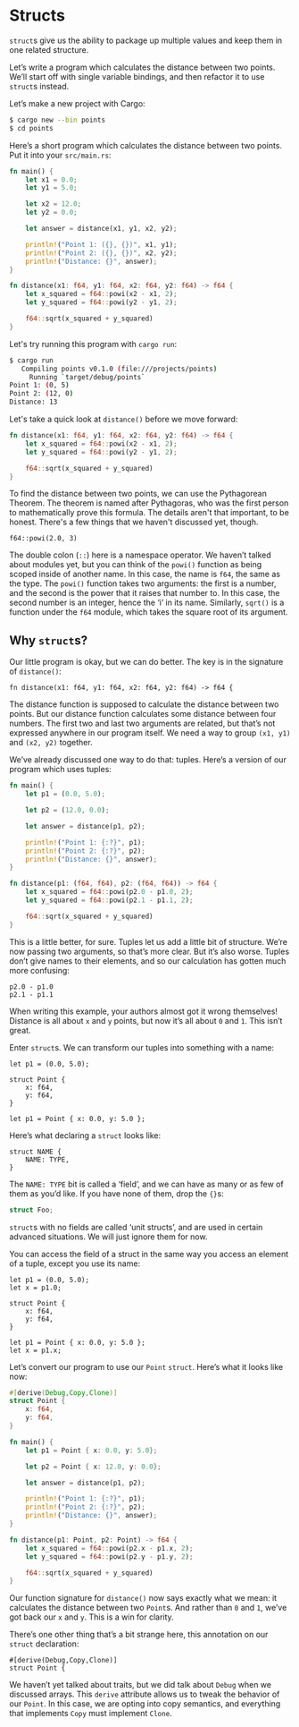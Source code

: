 # Structs

`struct`s give us the ability to package up multiple values and
keep them in one related structure.

Let’s write a program which calculates the distance between two points.
We’ll start off with single variable bindings, and then refactor it to
use `struct`s instead.

Let’s make a new project with Cargo:

```bash
$ cargo new --bin points
$ cd points
```

Here’s a short program which calculates the distance between two points. Put
it into your `src/main.rs`:

```rust
fn main() {
    let x1 = 0.0;
    let y1 = 5.0;

    let x2 = 12.0;
    let y2 = 0.0;

    let answer = distance(x1, y1, x2, y2);

    println!("Point 1: ({}, {})", x1, y1);
    println!("Point 2: ({}, {})", x2, y2);
    println!("Distance: {}", answer);
}

fn distance(x1: f64, y1: f64, x2: f64, y2: f64) -> f64 {
    let x_squared = f64::powi(x2 - x1, 2);
    let y_squared = f64::powi(y2 - y1, 2);

    f64::sqrt(x_squared + y_squared)
}
```

Let's try running this program with `cargo run`:

```bash
$ cargo run
   Compiling points v0.1.0 (file:///projects/points)
     Running `target/debug/points`
Point 1: (0, 5)
Point 2: (12, 0)
Distance: 13
```

Let's take a quick look at `distance()` before we move forward:

```rust
fn distance(x1: f64, y1: f64, x2: f64, y2: f64) -> f64 {
    let x_squared = f64::powi(x2 - x1, 2);
    let y_squared = f64::powi(y2 - y1, 2);

    f64::sqrt(x_squared + y_squared)
}
```

To find the distance between two points, we can use the Pythagorean Theorem.
The theorem is named after Pythagoras, who was the first person to mathematically
prove this formula. The details aren't that important, to be honest. There's a few
things that we haven't discussed yet, though.

```rust,ignore
f64::powi(2.0, 3)
```

The double colon (`::`) here is a namespace operator. We haven’t talked about
modules yet, but you can think of the `powi()` function as being scoped inside
of another name. In this case, the name is `f64`, the same as the type. The
`powi()` function takes two arguments: the first is a number, and the second is
the power that it raises that number to. In this case, the second number is an
integer, hence the ‘i’ in its name. Similarly, `sqrt()` is a function under the
`f64` module, which takes the square root of its argument.

## Why `struct`s?

Our little program is okay, but we can do better. The key is in the signature
of `distance()`:

```rust,ignore
fn distance(x1: f64, y1: f64, x2: f64, y2: f64) -> f64 {
```

The distance function is supposed to calculate the distance between two points.
But our distance function calculates some distance between four numbers. The
first two and last two arguments are related, but that’s not expressed anywhere
in our program itself. We need a way to group `(x1, y1)` and `(x2, y2)`
together.

We’ve already discussed one way to do that: tuples. Here’s a version of our program
which uses tuples:

```rust
fn main() {
    let p1 = (0.0, 5.0);

    let p2 = (12.0, 0.0);

    let answer = distance(p1, p2);

    println!("Point 1: {:?}", p1);
    println!("Point 2: {:?}", p2);
    println!("Distance: {}", answer);
}

fn distance(p1: (f64, f64), p2: (f64, f64)) -> f64 {
    let x_squared = f64::powi(p2.0 - p1.0, 2);
    let y_squared = f64::powi(p2.1 - p1.1, 2);

    f64::sqrt(x_squared + y_squared)
}
```

This is a little better, for sure. Tuples let us add a little bit of structure.
We’re now passing two arguments, so that’s more clear. But it’s also worse.
Tuples don’t give names to their elements, and so our calculation has gotten
much more confusing:

```rust,ignore
p2.0 - p1.0
p2.1 - p1.1
```

When writing this example, your authors almost got it wrong themselves! Distance
is all about `x` and `y` points, but now it’s all about `0` and `1`. This isn’t
great.

Enter `struct`s. We can transform our tuples into something with a name:

```rust,ignore
let p1 = (0.0, 5.0);

struct Point {
    x: f64,
    y: f64,
}

let p1 = Point { x: 0.0, y: 5.0 };
```

Here’s what declaring a `struct` looks like:

```text
struct NAME {
    NAME: TYPE,
}
```

The `NAME: TYPE` bit is called a ‘field’, and we can have as many or as few of
them as you’d like. If you have none of them, drop the `{}`s:

```rust
struct Foo;
```

`struct`s with no fields are called ‘unit structs’, and are used in certain
advanced situations. We will just ignore them for now.

You can access the field of a struct in the same way you access an element of
a tuple, except you use its name:

```rust,ignore
let p1 = (0.0, 5.0);
let x = p1.0;

struct Point {
    x: f64,
    y: f64,
}

let p1 = Point { x: 0.0, y: 5.0 };
let x = p1.x;
```

Let’s convert our program to use our `Point` `struct`. Here’s what it looks
like now:

```rust
#[derive(Debug,Copy,Clone)]
struct Point {
    x: f64,
    y: f64,
}

fn main() {
    let p1 = Point { x: 0.0, y: 5.0};

    let p2 = Point { x: 12.0, y: 0.0};

    let answer = distance(p1, p2);

    println!("Point 1: {:?}", p1);
    println!("Point 2: {:?}", p2);
    println!("Distance: {}", answer);
}

fn distance(p1: Point, p2: Point) -> f64 {
    let x_squared = f64::powi(p2.x - p1.x, 2);
    let y_squared = f64::powi(p2.y - p1.y, 2);

    f64::sqrt(x_squared + y_squared)
}
```

Our function signature for `distance()` now says exactly what we mean: it
calculates the distance between two `Point`s. And rather than `0` and `1`,
we’ve got back our `x` and `y`. This is a win for clarity.

There’s one other thing that’s a bit strange here, this annotation on our
`struct` declaration:

```rust,ignore
#[derive(Debug,Copy,Clone)]
struct Point {
```

We haven’t yet talked about traits, but we did talk about `Debug` when we
discussed arrays. This `derive` attribute allows us to tweak the behavior of
our `Point`. In this case, we are opting into copy semantics, and everything
that implements `Copy` must implement `Clone`.
